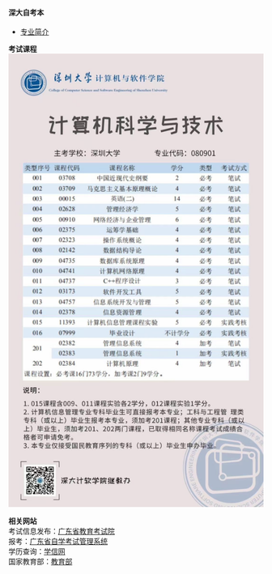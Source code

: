 #### 深大自考本

- [专业简介](https://mp.weixin.qq.com/s/H1L4ViN397NQcKXh1v0QAA)

**考试课程**
![image](./IMG_1156.JPG)

**相关网站**  
考试信息发布：[广东省教育考试院](https://eea.gd.gov.cn/)  
报考：[广东省自学考试管理系统](https://www.eeagd.edu.cn/selfec/)  
学历查询：[学信网](https://www.chsi.com.cn/)  
国家教育部：[教育部](http://www.moe.gov.cn/)
